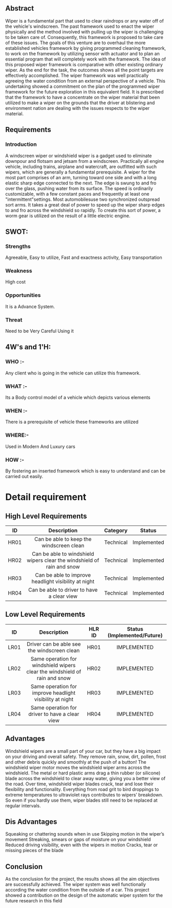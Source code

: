## Abstract
Wiper is a fundamental part that used to clear raindrops or any water off of the vehicle's windscreen. The past framework used to enact the wiper physically and the method involved with pulling up the wiper is challenging to be taken care of. Consequently, this framework is proposed to take care of these issues. The goals of this venture are to overhaul the more established vehicles framework by giving programmed cleaning framework, to work on the framework by utilizing sensor with actuator and to plan an essential program that will completely work with the framework. The idea of this proposed wiper framework is comparative with other existing ordinary wiper. As the end for the task, the outcomes shows all the point targets are effectively accomplished. The wiper framework was well practically agreeing the water condition from an external perspective of a vehicle. This undertaking showed a commitment on the plan of the programmed wiper framework for the future exploration in this equivalent field. It is prescribed that the framework to have a concentrate on the wiper material that been utilized to make a wiper on the grounds that the driver at blistering and environment nation are dealing with the issues respects to the wiper material.

## Requirements
### Introduction
A windscreen wiper or windshield wiper is a gadget used to eliminate downpour and flotsam and jetsam from a windscreen. Practically all engine vehicle, including trains, airplane and watercraft, are outfitted with such wipers, which are generally a fundamental prerequisite. A wiper for the most part comprises of an arm, turning toward one side and with a long elastic sharp edge connected to the next. The edge is swung to and fro over the glass, pushing water from its surface. The speed is ordinarily customizable, with a few constant paces and frequently at least one "intermittent"settings. Most automobilesuse two synchronized outspread sort arms. It takes a great deal of power to speed up the wiper sharp edges to and fro across the windshield so rapidly. To create this sort of power, a worm gear is utilized on the result of a little electric engine.

## SWOT:
### Strengths
Agreeable, Easy to utilize, Fast and exactness activity, Easy transportation

### Weakness
High cost

### Opportunities
It is a Advance System.

### Threat
Need to be Very Careful Using it

## 4W's and 1'H:
### WHO :-
Any client who is going in the vehicle can utilize this framework.

### WHAT :-
Its a Body control model of a vehicle which depicts various elements

### WHEN :-
There is a prerequisite of vehicle these frameworks are utilized

### WHERE:-
Used in Modern And Luxury cars

### HOW :-
By fostering an inserted framework which is easy to understand and can be carried out easily.

# Detail requirement
## High Level Requirements
| ID | Description | Category |	Status |
|:-: |:-----------:|:--------:|:------:|
| HR01 | Can be able to keep the windscreen clean | Technical | Implemented |
| HR02 | Can be able to windshield wipers clear the windshield of rain and snow | Technical | Implemented |
| HR03 | Can be able to improve headlight visibility at night | Technical | Implemented |
| HR04 | Can be able to driver to have a clear view | Technical | Implemented |


## Low Level Requirements
| ID | Description | HLR ID | Status (Implemented/Future) |
|:-:|:-----------:|:------:|:---------------------------:|
| LR01 | Driver can be able see the windscreen clean | HR01 | IMPLEMENTED |
| LR02 | Same operation for windshield wipers clear the windshield of rain and snow | HR02 | IMPLEMENTED |
| LR03 | Same operation for improve headlight visibility at night | HR03 | IMPLEMENTED |
| LR04 | Same operation for driver to have a clear view | HR04 | IMPLEMENTED |


## Advantages
Windshield wipers are a small part of your car, but they have a big impact on your driving and overall safety. They remove rain, snow, dirt, pollen, frost and other debris quickly and smoothly at the push of a button!
The windshield wiper motor moves the windshield wiper arms across the windshield. The metal or hard plastic arms drag a thin rubber (or silicone) blade across the windshield to clear away water, giving you a better view of the road.
Over time, windshield wiper blades crack, tear and lose their flexibility and functionality. Everything from road grit to bird droppings to extreme temperatures to ultraviolet rays contributes to wipers’ breakdown.
So even if you hardly use them, wiper blades still need to be replaced at regular intervals.

## Dis Advantages
Squeaking or chattering sounds when in use 
Skipping motion in the wiper’s movement
Streaking, smears or gaps of moisture on your windshield
Reduced driving visibility, even with the wipers in motion
Cracks, tear or missing pieces of the blade

## Conclusion
As the conclusion for the project, the results shows all the aim objectives are successfully achieved. The wiper system was well functionally according the water condition from the outside of a car. This project showed a contribution on the design of the automatic wiper system for the future research in this field
